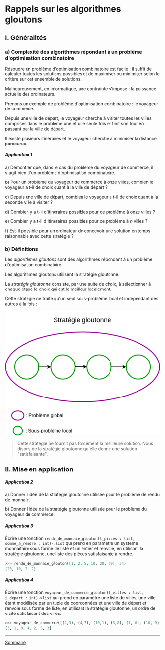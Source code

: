 # Rappels sur les algorithmes gloutons 

## I. Généralités

### a) Complexité des algorithmes répondant à un problème d'optimisation combinatoire

Résoudre un problème d'optimisation combinatoire est facile : il suffit de calculer toutes les solutions possibles et de maximiser ou minimiser selon le critère sur cet ensemble de solutions.

Malheureusement, en informatique, une contrainte s'impose : la puissance actuelle des ordinateurs.

Prenons un exemple de problème d'optimisation combinatoire : le voyageur de commerce.

Depuis une ville de départ, le voyageur cherche à visiter toutes les villes comprises dans le problème une et une seule fois et finit son tour en passant par la ville de départ.

Il existe plusieurs itinéraires et le voyageur cherche à minimiser la distance parcourue.

##### Application 1

a) Démontrer que, dans le cas du problème du voyageur de commerce, il s'agit bien d'un problème d'optimisation combinatoire.

b) Pour un problème du voyageur de commerce à onze villes, combien le voyageur a t-il de choix quant à la ville de départ ? 

c) Depuis une ville de départ, combien le voyageur a t-il de choix quant à la seconde ville à visiter ?

d) Combien y a t-il d'itinéraires possibles pour ce problème à onze villes ?

e) Combien y a t-il d'itinéraires possibles pour ce problème à $n$ villes ?

f) Est-il possible pour un ordinateur de concevoir une solution en temps raisonnable avec cette stratégie ?

### b) Définitions

Les *algorithmes gloutons* sont des algorithmes répondant à un problème d'optimisation combinatoire.

Les algorithmes gloutons utilisent la stratégie gloutonne.

La *stratégie gloutonne* consiste, par une suite de choix, à sélectionner à chaque étape le choix qui est le meilleur localement.

Cette stratégie ne traite qu'un seul sous-problème local et indépendant des autres à la fois :

![image](./img/strategie_gloutonne.png)

> Cette stratégie ne fournit pas forcément la meilleure solution. Nous disons de la stratégie gloutonne qu'elle donne une solution "satisfaisante".

## II. Mise en application 

##### Application 2

a) Donner l'idée de la stratégie gloutonne utilisée pour le problème de rendu de monnaie.

b) Donner l'idée de la stratégie gloutonne utilisée pour le problème du voyageur de commerce.

##### Application 3

Écrire une fonction `rendu_de_monnaie_glouton(l_pieces : list, somme_a_rendre : int)->list` qui prend en paramètre un système monnaitaire sous forme de liste et un entier et renvoie, en utilisant la stratégie gloutonne, une liste des pièces satisfaisante à rendre.

```python
>>> rendu_de_monnaie_glouton([1, 2, 5, 10, 20, 50], 34)
[20, 10, 2, 2]
```

##### Application 4

Écrire une fonction `voyageur_de_commerce_glouton(l_villes : list, i_depart : int)->list` qui prend en paramètre une liste de villes, une ville étant modélisée par un tuple de coordonnées et une ville de départ et renvoie sous forme de liste, en utilisant la stratégie gloutonne, un ordre de visite satisfaisant des villes.

```python
>>> voyageur_de_commerce([(2,3), (4,7), (10,1), (3,8), (1, 0), (10, 9)],3)
[3, 1, 0, 4, 2, 5, 3]
```

_________________

[Sommaire](./../../README.md)